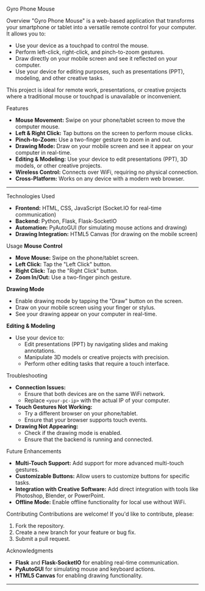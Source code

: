  Gyro Phone Mouse

Overview
"Gyro Phone Mouse" is a web-based application that transforms your smartphone or tablet into a versatile remote control for your computer. It allows you to:
- Use your device as a touchpad to control the mouse.
- Perform left-click, right-click, and pinch-to-zoom gestures.
- Draw directly on your mobile screen and see it reflected on your computer.
- Use your device for editing purposes, such as presentations (PPT), modeling, and other creative tasks.

This project is ideal for remote work, presentations, or creative projects where a traditional mouse or touchpad is unavailable or inconvenient.

 Features
- **Mouse Movement:** Swipe on your phone/tablet screen to move the computer mouse.
- **Left & Right Click:** Tap buttons on the screen to perform mouse clicks.
- **Pinch-to-Zoom:** Use a two-finger gesture to zoom in and out.
- **Drawing Mode:** Draw on your mobile screen and see it appear on your computer in real-time.
- **Editing & Modeling:** Use your device to edit presentations (PPT), 3D models, or other creative projects.
- **Wireless Control:** Connects over WiFi, requiring no physical connection.
- **Cross-Platform:** Works on any device with a modern web browser.

---

 Technologies Used
- **Frontend:** HTML, CSS, JavaScript (Socket.IO for real-time communication)
- **Backend:** Python, Flask, Flask-SocketIO
- **Automation:** PyAutoGUI (for simulating mouse actions and drawing)
- **Drawing Integration:** HTML5 Canvas (for drawing on the mobile screen)



Usage
 **Mouse Control**
- **Move Mouse:** Swipe on the phone/tablet screen.
- **Left Click:** Tap the "Left Click" button.
- **Right Click:** Tap the "Right Click" button.
- **Zoom In/Out:** Use a two-finger pinch gesture.

 **Drawing Mode**
- Enable drawing mode by tapping the "Draw" button on the screen.
- Draw on your mobile screen using your finger or stylus.
- See your drawing appear on your computer in real-time.

 **Editing & Modeling**
- Use your device to:
  - Edit presentations (PPT) by navigating slides and making annotations.
  - Manipulate 3D models or creative projects with precision.
  - Perform other editing tasks that require a touch interface.

 Troubleshooting
- **Connection Issues:**
  - Ensure that both devices are on the same WiFi network.
  - Replace `<your-pc-ip>` with the actual IP of your computer.
- **Touch Gestures Not Working:**
  - Try a different browser on your phone/tablet.
  - Ensure that your browser supports touch events.
- **Drawing Not Appearing:**
  - Check if the drawing mode is enabled.
  - Ensure that the backend is running and connected.

 Future Enhancements
- **Multi-Touch Support:** Add support for more advanced multi-touch gestures.
- **Customizable Buttons:** Allow users to customize buttons for specific tasks.
- **Integration with Creative Software:** Add direct integration with tools like Photoshop, Blender, or PowerPoint.
- **Offline Mode:** Enable offline functionality for local use without WiFi.


 Contributing
Contributions are welcome! If you'd like to contribute, please:
1. Fork the repository.
2. Create a new branch for your feature or bug fix.
3. Submit a pull request.

Acknowledgments
- **Flask** and **Flask-SocketIO** for enabling real-time communication.
- **PyAutoGUI** for simulating mouse and keyboard actions.
- **HTML5 Canvas** for enabling drawing functionality.

---

